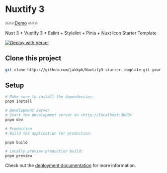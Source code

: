 # Nuxtify 3

🔥🔥🔥[Demo](https://nuxtify3-starter-template.vercel.app/) 🔥🔥🔥

Nuxt 3 + Vuetify 3 + Eslint + Stylelint + Pinia + Nuxt Icon Starter Template

[![Deploy with Vercel](https://vercel.com/button)](https://vercel.com/new/clone?repository-url=https%3A%2F%2Fgithub.com%2Fjakkph%2FNuxtify3-starter-template)

## Clone this project

```bash
git clone https://github.com/jakkph/Nuxtify3-starter-template.git your-folder-name
```

## Setup

```bash
# Make sure to install the dependencies:
pnpm install

# Development Server
# Start the development server on <http://localhost:3000>
pnpm dev

# Production
# Build the application for production:

pnpm build

# Locally preview production build:
pnpm preview
```

Check out the [deployment documentation](https://nuxt.com/docs/getting-started/deployment) for more information.
